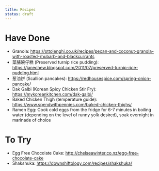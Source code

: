 ```yaml
---
title: Recipes
status: draft
---
```


# Have Done

- Granola: https://ottolenghi.co.uk/recipes/pecan-and-coconut-granola-with-roasted-rhubarb-and-blackcurrants
- 菜脯碗仔糕 (Preserved turnip rice pudding): https://janechew.blogspot.com/2011/07/preserved-turnip-rice-pudding.html
- 葱油饼 (Scallion pancakes): https://redhousespice.com/spring-onion-pancake/
- Dak Galbi (Korean Spicy Chicken Stir Fry): https://mykoreankitchen.com/dak-galbi/
- Baked Chicken Thigh (temperature guide): https://www.spendwithpennies.com/baked-chicken-thighs/
- Ramen Egg: Cook cold eggs from the fridge for 6-7 minutes in boiling water (depending on the level of runny yolk desired), soak overnight in marinade of choice

# To Try

- Egg Free Chocolate Cake: http://chelseawinter.co.nz/egg-free-chocolate-cake
- Shakshuka: https://downshiftology.com/recipes/shakshuka/
